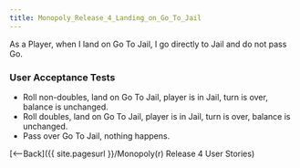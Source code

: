 ```yaml
---
title: Monopoly_Release_4_Landing_on_Go_To_Jail
---
```

As a Player, when I land on Go To Jail, I go directly to Jail and do not pass Go.

### User Acceptance Tests
* Roll non-doubles, land on Go To Jail, player is in Jail, turn is over, balance is unchanged.
* Roll doubles, land on Go To Jail, player is in Jail, turn is over, balance is unchanged.
* Pass over Go To Jail, nothing happens.

[<--Back]({{ site.pagesurl }}/Monopoly(r) Release 4 User Stories)